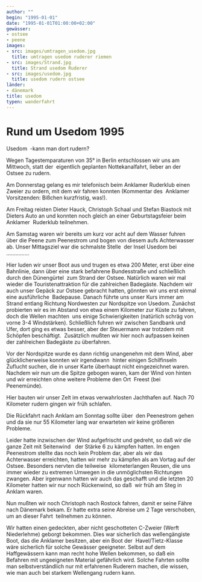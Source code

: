 ```yaml
---
author: ""
begin: "1995-01-01"
date: "1995-01-01T01:00:00+02:00"
gewässer:
- ostsee
- peene
images:
- src: images/umtragen_usedom.jpg
  title: umtragen usedom ruderer riemen
- src: images/Strand.jpg
  title: Strand usedom Ruderer
- src: images/usedom.jpg
  title: usedom rudern ostsee
länder:
- dänemark
title: usedom
typen: wanderfahrt
---
```


# Rund um Usedom 1995


Usedom  -kann man dort rudern?

Wegen Tagestemparaturen von 35° in Berlin entschlossen wir uns am Mittwoch, statt der  eigentlich geplanten Nottekanalfahrt, lieber an der Ostsee zu rudern.

Am Donnerstag gelang es mir telefonisch beim Anklamer Ruderklub einen Zweier zu ordern, mit dem wir fahren konnten (Kommentar des  Anklamer Vorsitzenden: Bißchen kurzfristig, was!).

Am Freitag reisten Dieter Hauck, Christoph Schaal und Stefan Biastock mit Dieters Auto an und konnten noch gleich an einer Geburtstagsfeier beim Anklamer  Ruderklub teilnehmen.

Am Samstag waren wir bereits um kurz vor acht auf dem Wasser fuhren über die Peene zum Peenestrom und bogen von diesem aufs Achterwasser ab. Unser Mittagsziel war die schmalste Stelle  der Insel Usedom bei ...............

Hier luden wir unser Boot aus und trugen es etwa 200 Meter, erst über eine Bahnlinie, dann über eine stark befahrene Bundesstraße und schließlich durch den Dünengürtel  zum Strand der Ostsee. Natürlich waren wir mal wieder die Touristenattraktion für die zahlreichen Badegäste. Nachdem wir auch unser Gepäck zur Ostsee gebracht hatten, gönnten wir uns erst einmal eine ausführliche  Badepause. Danach führte uns unser Kurs immer am Strand entlang Richtung Nordwesten zur Nordspitze von Usedom. Zunächst probierten wir es im Abstand von etwa einem Kilometer zur Küste zu fahren, doch die Wellen machten  uns einige Schwierigkeiten (natürlich schräg von vorne 3-4 Windstärken). Schließlich fuhren wir zwischen Sandbank und Ufer, dort ging es etwas besser, aber der Steuermann war trotzdem mit Schöpfen beschäftigt.  Zusätzlich mußten wir hier noch aufpassen keinen der zahlreichen Badegäste zu überfahren.

Vor der Nordspitze wurde es dann richtig unangenehm mit dem Wind, aber glücklicherweise konnten wir irgendwann  hinter einigen Schilfinseln Zuflucht suchen, die in unser Karte überhaupt nicht eingezeichnet waren. Nachdem wir nun um die Spitze gebogen waren, kam der Wind von hinten und wir erreichten ohne weitere Probleme den Ort  Freest (bei Peenemünde).

Hier bauten wir unser Zelt im etwas verwahrlosten Jachthafen auf. Nach 70 Kilometer rudern gingen wir früh schlafen.

Die Rückfahrt nach Anklam am Sonntag sollte über  den Peenestrom gehen und da sie nur 55 Kilometer lang war erwarteten wir keine größeren Probleme.

Leider hatte inzwischen der Wind aufgefrischt und gedreht, so daß wir die ganze Zeit mit Seitenwind   der Stärke 6 zu kämpfen hatten. Im engen Peenestrom stellte das noch kein Problem dar, aber als wir das Achterwasser erreichten, hatten wir mehr zu kämpfen als am Vortag auf der Ostsee. Besonders nervten die teilweise  kilometerlangen Reusen, die uns immer wieder zu extremen Umwegen in die unmöglichsten Richtungen zwangen. Aber irgenwann hatten wir auch das geschafft und die letzten 20 Kilometer hatten wir nur noch Rückenwind, so daß  wir früh am Steg in Anklam waren.

Nun mußten wir noch Christoph nach Rostock fahren, damit er seine Fähre nach Dänemark bekam. Er hatte extra seine Abreise um 2 Tage verschoben, um an dieser Fahrt  teilnehmen zu können.

Wir hatten einen gedeckten, aber nicht geschotteten C-Zweier (Werft Niederlehme) geborgt bekommen. Dies war sicherlich das wellengängiste Boot, das die Anklamer besitzen, aber ein Boot der  Havel/Tietz-Klasse wäre sicherlich für solche Gewässer geeigneter. Selbst auf dem Haffgewässern kann man recht hohe Wellen bekommen, so daß ein Befahren mit ungeeigneten Material gefährlich wird. Solche Fahrten sollte  man selbstverständlich nur mit erfahrenen Ruderern machen, die wissen, wie man auch bei starkem Wellengang rudern kann.
